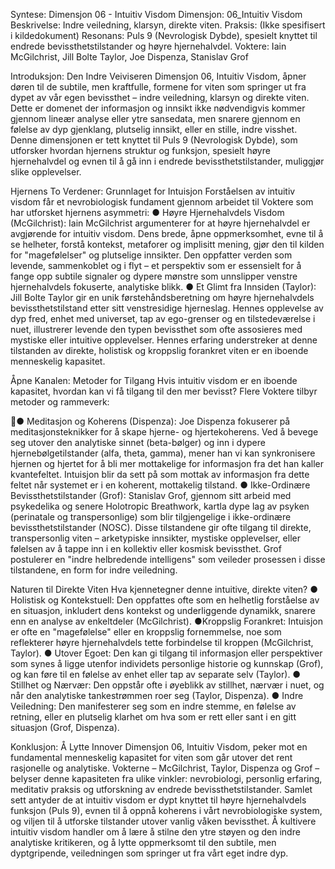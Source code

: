 Syntese: Dimensjon 06 - Intuitiv Visdom
Dimensjon: 06_Intuitiv Visdom Beskrivelse: Indre veiledning, klarsyn, direkte viten. Praksis:
(Ikke spesifisert i kildedokument) Resonans: Puls 9 (Nevrologisk Dybde), spesielt knyttet til
endrede bevissthetstilstander og høyre hjernehalvdel. Voktere: Iain McGilchrist, Jill Bolte Taylor,
Joe Dispenza, Stanislav Grof

Introduksjon: Den Indre Veiviseren
Dimensjon 06, Intuitiv Visdom, åpner døren til de subtile, men kraftfulle, formene for viten som
springer ut fra dypet av vår egen bevissthet – indre veiledning, klarsyn og direkte viten. Dette er
domenet der informasjon og innsikt ikke nødvendigvis kommer gjennom lineær analyse eller
ytre sansedata, men snarere gjennom en følelse av dyp gjenklang, plutselig innsikt, eller en
stille, indre visshet. Denne dimensjonen er tett knyttet til Puls 9 (Nevrologisk Dybde), som
utforsker hvordan hjernens struktur og funksjon, spesielt høyre hjernehalvdel og evnen til å gå
inn i endrede bevissthetstilstander, muliggjør slike opplevelser.

Hjernens To Verdener: Grunnlaget for Intuisjon
Forståelsen av intuitiv visdom får et nevrobiologisk fundament gjennom arbeidet til Voktere som
har utforsket hjernens asymmetri:
●​ Høyre Hjernehalvdels Visdom (McGilchrist): Iain McGilchrist argumenterer for at
høyre hjernehalvdel er avgjørende for intuitiv visdom. Dens brede, åpne
oppmerksomhet, evne til å se helheter, forstå kontekst, metaforer og implisitt mening,
gjør den til kilden for "magefølelser" og plutselige innsikter. Den oppfatter verden som
levende, sammenkoblet og i flyt – et perspektiv som er essensielt for å fange opp subtile
signaler og dypere mønstre som unnslipper venstre hjernehalvdels fokuserte, analytiske
blikk.
●​ Et Glimt fra Innsiden (Taylor): Jill Bolte Taylor gir en unik førstehåndsberetning om
høyre hjernehalvdels bevissthetstilstand etter sitt venstresidige hjerneslag. Hennes
opplevelse av dyp fred, enhet med universet, tap av ego-grenser og en tilstedeværelse i
nuet, illustrerer levende den typen bevissthet som ofte assosieres med mystiske eller
intuitive opplevelser. Hennes erfaring understreker at denne tilstanden av direkte,
holistisk og kroppslig forankret viten er en iboende menneskelig kapasitet.

Åpne Kanalen: Metoder for Tilgang
Hvis intuitiv visdom er en iboende kapasitet, hvordan kan vi få tilgang til den mer bevisst? Flere
Voktere tilbyr metoder og rammeverk:

●​ Meditasjon og Koherens (Dispenza): Joe Dispenza fokuserer på meditasjonsteknikker
for å skape hjerne- og hjertekoherens. Ved å bevege seg utover den analytiske sinnet
(beta-bølger) og inn i dypere hjernebølgetilstander (alfa, theta, gamma), mener han vi
kan synkronisere hjernen og hjertet for å bli mer mottakelige for informasjon fra det han
kaller kvantefeltet. Intuisjon blir da sett på som mottak av informasjon fra dette feltet når
systemet er i en koherent, mottakelig tilstand.
●​ Ikke-Ordinære Bevissthetstilstander (Grof): Stanislav Grof, gjennom sitt arbeid med
psykedelika og senere Holotropic Breathwork, kartla dype lag av psyken (perinatale og
transpersonlige) som blir tilgjengelige i ikke-ordinære bevissthetstilstander (NOSC).
Disse tilstandene gir ofte tilgang til direkte, transpersonlig viten – arketypiske innsikter,
mystiske opplevelser, eller følelsen av å tappe inn i en kollektiv eller kosmisk bevissthet.
Grof postulerer en "indre helbredende intelligens" som veileder prosessen i disse
tilstandene, en form for indre veiledning.

Naturen til Direkte Viten
Hva kjennetegner denne intuitive, direkte viten?
●​ Holistisk og Kontekstuell: Den oppfattes ofte som en helhetlig forståelse av en
situasjon, inkludert dens kontekst og underliggende dynamikk, snarere enn en analyse
av enkeltdeler (McGilchrist).
●​ Kroppslig Forankret: Intuisjon er ofte en "magefølelse" eller en kroppslig fornemmelse,
noe som reflekterer høyre hjernehalvdels tette forbindelse til kroppen (McGilchrist,
Taylor).
●​ Utover Egoet: Den kan gi tilgang til informasjon eller perspektiver som synes å ligge
utenfor individets personlige historie og kunnskap (Grof), og kan føre til en følelse av
enhet eller tap av separate selv (Taylor).
●​ Stillhet og Nærvær: Den oppstår ofte i øyeblikk av stillhet, nærvær i nuet, og når den
analytiske tankestrømmen roer seg (Taylor, Dispenza).
●​ Indre Veiledning: Den manifesterer seg som en indre stemme, en følelse av retning,
eller en plutselig klarhet om hva som er rett eller sant i en gitt situasjon (Grof, Dispenza).

Konklusjon: Å Lytte Innover
Dimensjon 06, Intuitiv Visdom, peker mot en fundamental menneskelig kapasitet for viten som
går utover det rent rasjonelle og analytiske. Vokterne – McGilchrist, Taylor, Dispenza og Grof –
belyser denne kapasiteten fra ulike vinkler: nevrobiologi, personlig erfaring, meditativ praksis og
utforskning av endrede bevissthetstilstander. Samlet sett antyder de at intuitiv visdom er dypt
knyttet til høyre hjernehalvdels funksjon (Puls 9), evnen til å oppnå koherens i vårt
nevrobiologiske system, og viljen til å utforske tilstander utover vanlig våken bevissthet. Å
kultivere intuitiv visdom handler om å lære å stilne den ytre støyen og den indre analytiske
kritikeren, og å lytte oppmerksomt til den subtile, men dyptgripende, veiledningen som springer
ut fra vårt eget indre dyp.

